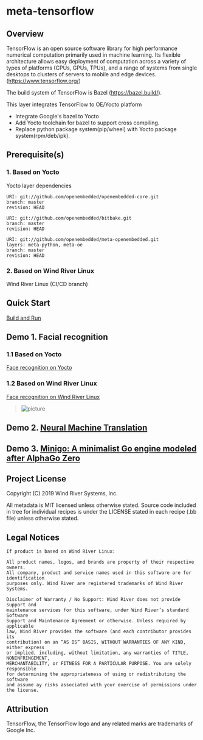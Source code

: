 # meta-tensorflow

## Overview
TensorFlow is an open source software library for high performance numerical
computation primarily used in machine learning. Its flexible architecture
allows easy deployment of computation across a variety of types of platforms
(CPUs, GPUs, TPUs), and a range of systems from single desktops to clusters
of servers to mobile and edge devices.
(https://www.tensorflow.org/)

The build system of TensorFlow is Bazel (https://bazel.build/).

This layer integrates TensorFlow to OE/Yocto platform
- Integrate Google's bazel to Yocto
- Add Yocto toolchain for bazel to support cross compiling.
- Replace python package system(pip/wheel) with Yocto package system(rpm/deb/ipk).

## Prerequisite(s)
### 1. Based on Yocto
Yocto layer dependencies
```
URI: git://github.com/openembedded/openembedded-core.git
branch: master
revision: HEAD

URI: git://github.com/openembedded/bitbake.git
branch: master
revision: HEAD

URI: git://github.com/openembedded/meta-openembedded.git
layers: meta-python, meta-oe
branch: master
revision: HEAD
```
### 2. Based on Wind River Linux
Wind River Linux (CI/CD branch)

## Quick Start
[Build and Run](https://github.com/hongxu-jia/meta-tensorflow/blob/master/BUILD.md)

## Demo 1. Facial recognition
### 1.1 Based on Yocto
[Face recognition on Yocto](https://github.com/hongxu-jia/meta-tensorflow/blob/master/meta-demo/README.md)

### 1.2 Based on Wind River Linux
[Face recognition on Wind River Linux](https://github.com/hongxu-jia/meta-tensorflow/blob/master/meta-demo/README-wrl.md)
>![picture](https://github.com/hongxu-jia/meta-tensorflow/blob/master/meta-demo/files/tensorflow-demo.gif)

## Demo 2. [Neural Machine Translation](https://github.com/hongxu-jia/meta-tensorflow/blob/master/meta-demo/recipes-demo/nmt/README-nmt.md)

## Demo 3. [Minigo: A minimalist Go engine modeled after AlphaGo Zero](https://github.com/hongxu-jia/meta-tensorflow/blob/master/meta-demo/recipes-demo/minigo/README.md)

## Project License
Copyright (C) 2019 Wind River Systems, Inc.

All metadata is MIT licensed unless otherwise stated. Source code included
in tree for individual recipes is under the LICENSE stated in each recipe
(.bb file) unless otherwise stated.

## Legal Notices
```
If product is based on Wind River Linux:

All product names, logos, and brands are property of their respective owners.
All company, product and service names used in this software are for identification
purposes only. Wind River are registered trademarks of Wind River Systems.

Disclaimer of Warranty / No Support: Wind River does not provide support and
maintenance services for this software, under Wind River’s standard Software
Support and Maintenance Agreement or otherwise. Unless required by applicable
law, Wind River provides the software (and each contributor provides its
contribution) on an “AS IS” BASIS, WITHOUT WARRANTIES OF ANY KIND, either express
or implied, including, without limitation, any warranties of TITLE, NONINFRINGEMENT,
MERCHANTABILITY, or FITNESS FOR A PARTICULAR PURPOSE. You are solely responsible
for determining the appropriateness of using or redistributing the software
and assume ay risks associated with your exercise of permissions under the license.
```

## Attribution
TensorFlow, the TensorFlow logo and any related marks are trademarks of Google Inc.

